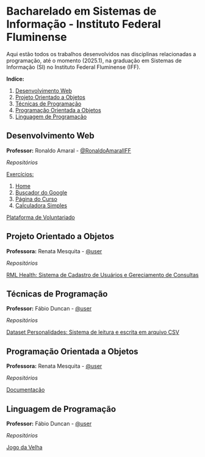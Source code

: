 # Bacharelado em Sistemas de Informação - Instituto Federal Fluminense

Aqui estão todos os trabalhos desenvolvidos nas disciplinas relacionadas a programação, até o momento (2025.1), na graduação em Sistemas de Informação (SI) no Instituto Federal Fluminense (IFF).

**Indíce:**
1. [Desenvolvimento Web](#desenvolvimento-web)
2. [Projeto Orientado a Objetos](#projeto-orientado-a-objetos)
3. [Técnicas de Programação](#t%C3%A9cnicas-de-programa%C3%A7%C3%A3o)
4. [Programação Orientada a Objetos](#programa%C3%A7%C3%A3o-orientada-a-objetos)
5. [Linguagem de Programação](#linguagem-de-programa%C3%A7%C3%A3o)


## Desenvolvimento Web
**Professor:** Ronaldo Amaral - [@RonaldoAmaralIFF](https://github.com/RonaldoAmaralIFF)

*Repositórios*

[Exercícios:](https://github.com/mateusnogueiraiff/mateusnogueiraiff.github.io/tree/main/exercicios)
1. [Home](https://mateusnogueiraiff.github.io/exercicios/exAula07_07/curso/home.html)
2. [Buscador do Google](https://mateusnogueiraiff.github.io/exercicios/exAula14_07/buscadorGoogle.html)
3. [Página do Curso](https://mateusnogueiraiff.github.io/exercicios/exAula14_07/paginaCurso.html)
4. [Calculadora Simples](https://mateusnogueiraiff.github.io/exercicios/exAula21_07/calc.html)

[Plataforma de Voluntariado](https://github.com/mateusnogueiraiff/connect-volunteers-ngos)

## Projeto Orientado a Objetos
**Professora:** Renata Mesquita - [@user]()

*Repositórios*

[RML Health: Sistema de Cadastro de Usuários e Gereciamento de Consultas](https://link-da-documentação)

## Técnicas de Programação
**Professor:** Fábio Duncan - [@user]()

*Repositórios*

[Dataset Personalidades: Sistema de leitura e escrita em arquivo CSV](https://link-da-documentação)

## Programação Orientada a Objetos
**Professora:** Renata Mesquita - [@user]()

*Repositórios*

[Documentação](https://link-da-documentação)

## Linguagem de Programação
**Professor:** Fábio Duncan - [@user]()

*Repositórios*

[Jogo da Velha](https://github.com/mateuscnogueira/jogoDaVelha)

